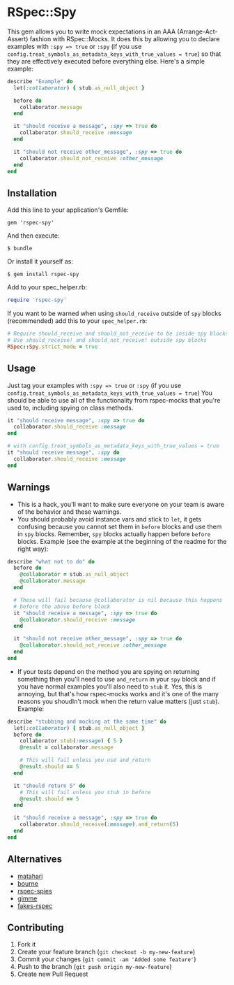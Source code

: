 # RSpec::Spy

This gem allows you to write mock expectations in an AAA (Arrange-Act-Assert) fashion
with RSpec::Mocks. It does this by allowing you to declare examples with `:spy => true`
or `:spy` (if you use `config.treat_symbols_as_metadata_keys_with_true_values = true`)
so that they are effectively executed before everything else. Here's a simple example:

``` ruby
describe "Example" do
  let(:collaborator) { stub.as_null_object }

  before do
    collaborator.message
  end

  it "should receive a message", :spy => true do
    collaborator.should_receive :message
  end

  it "should not receive other_message", :spy => true do
    collaborator.should_not_receive :other_message
  end
end
```

## Installation

Add this line to your application's Gemfile:

    gem 'rspec-spy'

And then execute:

    $ bundle

Or install it yourself as:

    $ gem install rspec-spy

Add to your spec_helper.rb:

``` ruby
require 'rspec-spy'
```

If you want to be warned when using `should_receive` outside of `spy` blocks (recommended)
add this to your `spec_helper.rb`:

``` ruby
# Require should_receive and should_not_receive to be inside spy blocks
# Use should_receive! and should_not_receive! outside spy blocks
RSpec::Spy.strict_mode = true
```

## Usage

Just tag your examples with `:spy => true` or `:spy` (if you use
`config.treat_symbols_as_metadata_keys_with_true_values = true`)
You should be able to use all of the functionality from rspec-mocks that you're
used to, including spying on class methods.

``` ruby
it "should receive message", :spy => true do
  collaborator.should_receive :message
end

# with config.treat_symbols_as_metadata_keys_with_true_values = true
it "should receive message", :spy do
  collaborator.should_receive :message
end
```

## Warnings

* This is a hack, you'll want to make sure everyone on your team is aware of the behavior
and these warnings.
* You should probably avoid instance vars and stick to `let`, it gets confusing because you cannot set them
in `before` blocks and use them in `spy` blocks. Remember, `spy` blocks actually happen before
`before` blocks. Example (see the example at the beginning of the readme for the right way):

``` ruby
describe "what not to do" do
  before do
    @collaborator = stub.as_null_object
    @collaborator.message
  end

  # These will fail because @collaborator is nil because this happens
  # before the above before block
  it "should receive a message", :spy => true do
    @collaborator.should_receive :message
  end

  it "should not receive other_message", :spy => true do
    @collaborator.should_not_receive :other_message
  end
end
```
* If your tests depend on the method you are spying on returning something then you'll
need to use `and_return` in your `spy` block and if you have normal examples you'll also
need to `stub` it. Yes, this is annoying, but that's how rspec-mocks works and it's one 
of the many reasons you shoudln't mock when the return value matters (just `stub`). Example:

``` ruby
describe "stubbing and mocking at the same time" do
  let(:collaborator) { stub.as_null_object }
  before do
    collaborator.stub(:message) { 5 }
    @result = collaborator.message

    # This will fail unless you use and_return
    @result.should == 5
  end

  it "should return 5" do
    # This will fail unless you stub in before
    @result.should == 5
  end

  it "should receive a message", :spy => true do
    collaborator.should_receive(:message).and_return(5)
  end
end
```

## Alternatives

* [matahari](https://github.com/mortice/matahari)
* [bourne](https://github.com/thoughtbot/bourne)
* [rspec-spies](https://github.com/technicalpickles/rspec-spies)
* [gimme](https://github.com/searls/gimme)
* [fakes-rspec](https://github.com/developwithpassion/fakes-rspec)

## Contributing

1. Fork it
2. Create your feature branch (`git checkout -b my-new-feature`)
3. Commit your changes (`git commit -am 'Added some feature'`)
4. Push to the branch (`git push origin my-new-feature`)
5. Create new Pull Request
